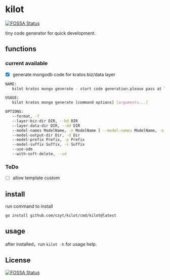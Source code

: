 # kilot
[![FOSSA Status](https://app.fossa.com/api/projects/git%2Bgithub.com%2Fczyt%2Fkilot.svg?type=shield)](https://app.fossa.com/projects/git%2Bgithub.com%2Fczyt%2Fkilot?ref=badge_shield)

tiny code generator  for quick development.
## functions
### current available
 + [x] generate mongodb code for kratos biz/data layer
```bash
NAME:
   kilot kratos mongo generate - start code generation.please pass at least one arg as model name(multi model names are supported).

USAGE:
   kilot kratos mongo generate [command options] [arguments...]

OPTIONS:
   --format, -f                                                                     set whether to format generated code before write to file. (default: true)
   --layer-biz-dir DIR, --bd DIR                                                    set biz layer code store Dir DIR.default is `biz`. (default: "biz")
   --layer-data-dir DIR, --dd DIR                                                   set data layer code store Dir DIR.default is `data`. (default: "data")
   --model-names ModelName, -n ModelName [ --model-names ModelName, -n ModelName ]  set model names ModelName for mongo code generate.multi model names supported.
   --model-output-dir Dir, -d Dir                                                   set model save dir Dir.if not set tool working dir will be used.
   --model-prefix Prefix, -p Prefix                                                 set model name prefix Prefix.default is empty.
   --model-suffix Suffix, -s Suffix                                                 set model name suffix Suffix .default is empty.
   --use-odm                                                                        this flag set whether to use mongo odm (use mgm). (default: true)
   --with-soft-delete, --sd                                                         this flag set whether to generate soft delete feature code. (default: false)                                                                   this flag set whether to use mongo odm (use mgm). (default: true)

```
### ToDo
+ [ ] allow template custom
## install
run command to install
```bash
go install github.com/czyt/kilot/cmd/kilot@latest
```
## usage
after installed，run `kilot -h` for usage help.


## License
[![FOSSA Status](https://app.fossa.com/api/projects/git%2Bgithub.com%2Fczyt%2Fkilot.svg?type=large)](https://app.fossa.com/projects/git%2Bgithub.com%2Fczyt%2Fkilot?ref=badge_large)